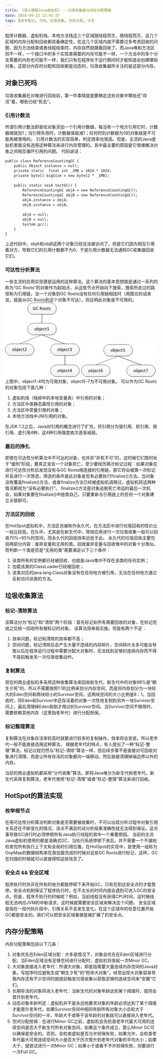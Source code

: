 ```yaml
---
title: 《深入理解Java虚拟机》---垃圾收集器与内存分配策略
date: 2016-08-23 22:43:15
tags: [读书笔记, JVM, 垃圾收集, 内存分配, GC]
---
```

程序计数器、虚拟机栈、本地方法栈这三个区域随线程而生，随线程而灭，这几个区域的内存分配和回收都具备确定性，在这几个区域内就不需要过多考虑回收的问题，因为方法结束或者线程结束时，内存自然就跟着回收了。而Java堆和方法区则不一样，一个接口中的多个实现类需要的内存可能不一样，一个方法中的多个分支需要的内存也可能不一样，我们只有在程序处于运行期间时才能知道会创建哪些对象，这部分内存的分配和回收都是动态的，垃圾收集器所关注的是这部分内存。
<!--more-->
## 对象已死吗
垃圾收集器在对堆进行回收前，第一件事情就是要确定这些对象中哪些还“存活”着，哪些已经“死去”。
### 引用计数法
所谓引用计数法即是给对象添加一个引用计数器，每当有一个地方引用它时，计数器值就加1；当引用失效时，计数器值就减1；任何时刻计数器为0的对象就是不可能再被使用的。
引用计数法的实现简单，判定效率也很高。但是，主流的Java虚拟机里面没有选用这种算法来进行内存管理的。其中最主要的原因是它很难解决对象之间相互循环引用的问题。
代码说话：
```
public class ReferenceCountingGC {
	public Object instance = null;
    private static  final int _1MB = 1024 * 1024;
    private byte[] bigSize = new byte[2 * _1MB];
    
    public static void testGC() {
    	ReferenceCountingGC objA = new ReferenceCountingGC();
        ReferenceCountingGC objB = new ReferenceCountingGC();
        objA.instance = objA;
        objB.instance = objB;
        
        objA = null;
        objB = null;
        System.gc();
    }
}
```
上述代码中，objA和objB这两个对象已经没法被访问了，但是它们因为相互引用着对方，导致它们的引用计数都不为0，于是引用计数器无法通知GC收集器回收它们。
### 可达性分析算法
一些主流的应用实现便是运用的这种算法。这个算法的基本思想就是通过一系列的称为“GC Roots”的对象作为起始点，从这些节点开始向下搜索，搜索所走过的路径称为引用链，当一个对象到GC Roots没有任何引用链相连时（用图论的话来说，就是从GC Roots到这个对象不可达），则证明此对象是不可用的。
![5.png](https://raw.githubusercontent.com/lirui1992/MarkdownPhotos/master/res/5.png)      ![6.png](https://raw.githubusercontent.com/lirui1992/MarkdownPhotos/master/res/6.png)
上图中，object1-4均为可用对象，object5-7为不可用对象。
可以作为GC Roots的对象包括下面几种：
1. 虚拟机栈（栈帧中的本地变量表）中引用的对象；
2. 方法区中类静态属性引用的对象；
3. 方法区中常量引用的对象；
4. 本地方法栈中JNI引用的对象。

在JDK 1.2之后，Java对引用的概念进行了扩充，将引用分为强引用、软引用、弱引用、虚引用4种，这4种引用强度依次逐渐减弱。
### 最后的挣扎
即使在可达性分析算法中不可达的对象，也并非“非死不可”的，这时候它们暂时处于“缓刑”阶段，要真正宣告一个对象死亡，至少要经历两次标记过程：如果对象在进行可达性分析后发现没有与GC Roots相连接的引用链，那它将会被第一次标记并且进行一次筛选，筛选的条件是此对象是否有必要执行finalize()方法。当对象没有覆盖finalize()方法，或者finalize方法已经被虚拟机调用过，虚拟机将这两种情况都视为“没有必要执行”。
finalize()方法是对象逃脱死亡命运的最后一次机会，如果对象要在finalize()中拯救自己，只要重新与引用链上的任何一个对象建立关联即可。
### 方法区的回收
在HotSpot虚拟机中，方法区也被称作永久代，在方法区中进行垃圾回收的性价比一般比较低。在队中，尤其是在新生代中，常规应用进行一次垃圾收集一般可以回收70%~95%的空间，而永久代的回收效率远低于此。
永久代的垃圾回收主要包括两部分内容：废弃变量和无用的类。回收废弃变量与回收堆中的对象十分类似。而判断一个类是否是“无用的类”需要满足以下三个条件：
1. 该类所有的实例都已经被回收，也就是Java堆中不存在该类的任何实例；
2. 加载该类的ClassLoader已经被回收；
3. 该类对应的java.lang.Class对象没有在任何地方被引用，无法在任何地方通过反射访问该类的方法。

## 垃圾收集算法
### 标记-清除算法
该算法分为“标记”和“清除”两个阶段：首先标记处所有需要回收的对象，在标记完成之后统一回收所有被标记的对象。
该算法简单易实施，但是有两个不足：
1. 效率问题，标记和清除的效率都不高；
2. 空间问题，标记清除后会产生大量不连续的内存碎片，空间碎片太多可能会导致以后在程序运行过程中需要分配大对象时，无法找到足够的连续内存而不得不提前触发另一次垃圾收集动作。

### 复制算法
现在的商业虚拟机多采用这种收集算法来回收新生代，新生代中的对象98%是“朝生夕死”的，所以不需要按照1:1的比例来划分内存空间，而是将内存划分为一块较大的Eden空间和两块较小的Survivor空间，这两块空间的大小比例是8：1。当回收时，将Eden和Survivor中还存活着的对象一次性地复制到另外一块Survivor空间上，最后清理掉Eden和刚才用过的Survivor空间。当Survivor空间不够用时，需要依赖其他内存（这里指老年代）进行分配担保。
### 标记整理算法
复制算法在对象存活率较高时就要进行较多的复制操作，效率将会变低，所以老年代一般不能直接选用这种算法。
根据老年代的特点，有人提出了一种“标记-整理”算法，标记过程仍然与“标记-清除”算法一样，但后续步骤不是直接对可回收对象进行清理，而是让所有存活的对象都向一端移动，然后直接清理掉端边界以外的内存。

当前的商业虚拟机都采用“分代收集”算法，即将Java堆分为新生代和老年代，新生代采用复制算法，老年代使用“标记-清理”或者“标记-整理”算法来进行回收。
## HotSpot的算法实现
### 枚举根节点
在用可达性分析算法判断对象是否需要被收集时，不可以出现分析过程中对象引用关系还在不断变化的情况，该点不满足的话分析结果准确性就无法得到保证。这点事导致GC进行时必须停顿所有Java执行线程的其中一个重要原因。
当前的主流Java虚拟机使用的都是准确式GC，当执行系统停顿下来后，并不需要一个不漏地检查完所有执行上下文和全局的引用位置。在HotSpot的实现中，是使用一组称为OopMap的数据结构来在类加载完成的时候对这些GC Roots进行标记，这样，GC在扫描的时候就可以直接得知这些信息了。
### 安全点 && 安全区域
程序执行时并非在所有的地方都能停顿下来开始GC，只有在到达安全点时才能暂停。安全点机制保证了程序执行时，在不太长的时间内就会遇到可进入GC的安全点。但是，程序不执行的时候呢？例如，当前线程没有获得CPU时间，这时候线程无法响应JVM的中断请求，这时候就需要安全区域来解决这个问题。
安全区域是指在一段代码片段中，引用关系不会发生变化。在这个区域中的任意位置开始GC都是安全的。我们可以把安全区域看做是被扩展了的安全点。
## 内存分配策略
内存分配策略包括以下几条：
1. 对象优先在Eden区域分配：大多是情况下，对象会优先在Eden区域进行分配，当Eden区域没有足够空间进行分配时，虚拟机将发起一次Minor GC。
2. 大对象直接进入老年代：所谓大对象，即是指需要大量连续内存空间的Java对象。写程序时应避免生成“朝生夕死”的“短命大对象”。经常出现大对象容易导致内存还有不少空间时就提前触发垃圾收集以获取足够的连续空间来“安置”它们。
3. 长期存活的对象将进入老年代：当新生代的对象年龄达到某个阈值时，就将会晋升到老年代。
4. 动态对象年龄判定：虚拟机并不是永远地要求对象的年龄必须达到了某个阈值才能晋升老年代，如果Survivor空间中相同年龄所有对象大小总和大于Survivor空间的一半，年龄大于或等于该年龄的对象就可以直接进入老年代。
5. 空间分配担保：在进行Minor GC之前，虚拟机会先检查老年代最大可用的连续空间是否大于新生代所有对象空间，如果这个条件成立，那么Minor GC可以确保是安全的。否则，会检查虚拟是否允许担保失败，如果允许，会检查老年代最大可用连续空间大小是否大于历次晋升到老年代对象的平均大小；如果大于，就尝试进行一次Minor GC；如果小于或者不予许担保失败，则要进行一次Full GC。